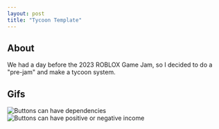 ```yaml
---
layout: post
title: "Tycoon Template"
---
```


## About
We had a day before the 2023 ROBLOX Game Jam, so I decided to do a "pre-jam" and make a tycoon system.

## Gifs

![Buttons can have dependencies](https://drive.google.com/uc?export=view&id=1Uc1NmVwgJCAMLFVPwuv3_FvHHEaBYNXn)
![Buttons can have positive or negative income](https://drive.google.com/uc?export=view&id=1ao1e_8AZIMKh-sSljkzR7rfj8fKmb9bQ)
